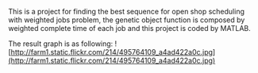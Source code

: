 This is a project for finding the best sequence for open shop scheduling with weighted jobs problem, the genetic object function is composed by weighted complete time of each job and this project is coded by MATLAB.

The result graph is as following:
![http://farm1.static.flickr.com/214/495764109_a4ad422a0c.jpg](http://farm1.static.flickr.com/214/495764109_a4ad422a0c.jpg)